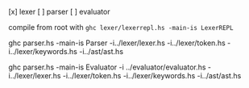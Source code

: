 [x] lexer
[ ] parser
[ ] evaluator

compile from root with `ghc lexer/lexerrepl.hs -main-is LexerREPL`

ghc parser.hs -main-is Parser -i../lexer/lexer.hs -i../lexer/token.hs -i../lexer/keywords.hs -i../ast/ast.hs

ghc parser.hs -main-is Evaluator -i ../evaluator/evaluator.hs -i../lexer/lexer.hs -i../lexer/token.hs -i../lexer/keywords.hs -i../ast/ast.hs
